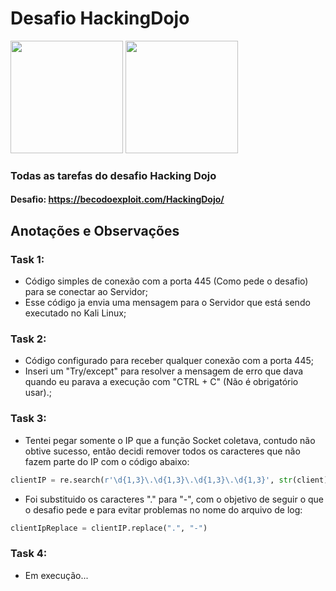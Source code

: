 # Desafio HackingDojo

<div>
  <a href="https://github.com/pwdRoot"></a>
  <img height="180em" src="https://github-readme-stats.vercel.app/api/top-langs/?username=pwdRoot&layout=compact&langs_count=7&theme=dracula"/>
  <img height="180em" src="https://github-readme-stats.vercel.app/api?username=pwdRoot&show_icons=true&theme=dracula&include_all_commits=true&count_private=true"/>
</div>


### Todas as tarefas do desafio Hacking Dojo
#### Desafio: https://becodoexploit.com/HackingDojo/

## Anotações e Observações

### Task 1:
- Código simples de conexão com a porta 445 (Como pede o desafio) para se conectar ao Servidor;
- Esse código ja envia uma mensagem para o Servidor que está sendo executado no Kali Linux;

### Task 2:
- Código configurado para receber qualquer conexão com a porta 445;
- Inseri um "Try/except" para resolver a mensagem de erro que dava quando eu parava a execução com "CTRL + C" (Não é obrigatório usar).;

### Task 3:
- Tentei pegar somente o IP que a função Socket coletava, contudo não obtive sucesso, então decidi remover todos os caracteres que não fazem parte do IP com o código abaixo:
```python
clientIP = re.search(r'\d{1,3}\.\d{1,3}\.\d{1,3}\.\d{1,3}', str(client)).group()
```
- Foi substituido os caracteres "." para "-", com o objetivo de seguir o que o desafio pede e para evitar problemas no nome do arquivo de log:
```python
clientIpReplace = clientIP.replace(".", "-")
```

### Task 4:
- Em execução...
